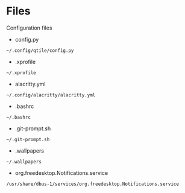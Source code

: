 # Files
Configuration files

* config.py
```
~/.config/qtile/config.py
```
* .xprofile
```
~/.xprofile
```
* alacritty.yml
```
~/.config/alacritty/alacritty.yml
```
* .bashrc
```
~/.bashrc
```
* .git-prompt.sh
```
~/.git-prompt.sh
```
* .wallpapers
```
~/.wallpapers
```
* org.freedesktop.Notifications.service
```
/usr/share/dbus-1/services/org.freedesktop.Notifications.service
```
